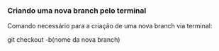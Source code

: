 ### Criando uma nova branch pelo terminal

Comando necessário para a criação de uma nova branch via terminal:

git checkout -b(nome da nova branch)



